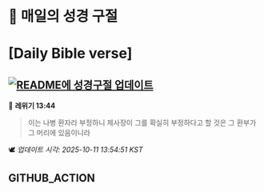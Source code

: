 # 🙏 매일의 성경 구절
# [Daily Bible verse]
## [![README에 성경구절 업데이트](https://github.com/DONGSUKA/first_test/actions/workflows/update-readme-bible.yml/badge.svg)](https://github.com/DONGSUKA/first_test/actions/workflows/update-readme-bible.yml)
<!-- START_BIBLE_VERSE -->
📖 **레위기 13:44**
> 이는 나병 환자라 부정하니 제사장이 그를 확실히 부정하다고 할 것은 그 환부가 그 머리에 있음이니라

🕊️ _업데이트 시각: 2025-10-11 13:54:51 KST_
  <!-- END_BIBLE_VERSE -->
## GITHUB_ACTION
